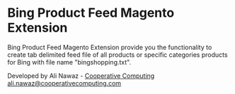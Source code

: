 # Bing Product Feed Magento Extension
Bing Product Feed Magento Extension provide you the functionality to create tab delimited feed file of all products or specific categories products for Bing with file name "bingshopping.txt".

Developed by Ali Nawaz - [Cooperative Computing](http://www.cooperativecomputing.com)
ali.nawaz@cooperativecomputing.com